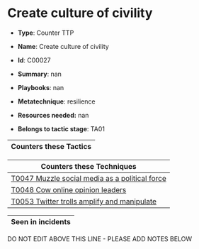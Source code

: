 # Create culture of civility

* **Type**: Counter TTP

* **Name**: Create culture of civility

* **Id**: C00027

* **Summary**: nan

* **Playbooks**: nan

* **Metatechnique**: resilience

* **Resources needed:** nan

* **Belongs to tactic stage**: TA01


| Counters these Tactics |
| ---------------------- |



| Counters these Techniques |
| ------------------------- |
| [T0047 Muzzle social media as a political force](../techniques/T0047.md) |
| [T0048 Cow online opinion leaders](../techniques/T0048.md) |
| [T0053 Twitter trolls amplify and manipulate](../techniques/T0053.md) |



| Seen in incidents |
| ----------------- |


DO NOT EDIT ABOVE THIS LINE - PLEASE ADD NOTES BELOW